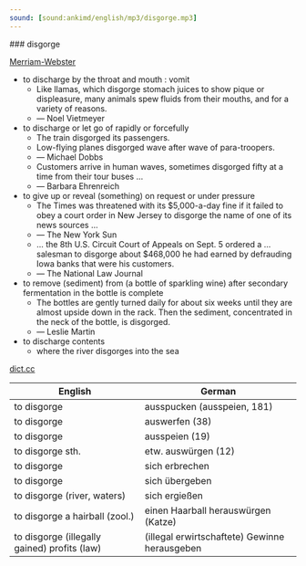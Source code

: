 ```yaml
---
sound: [sound:ankimd/english/mp3/disgorge.mp3]
---
```


\### disgorge

[Merriam-Webster](https://www.merriam-webster.com/dictionary/disgorge)

- to discharge by the throat and mouth : vomit
    - Like llamas, which disgorge stomach juices to show pique or displeasure, many animals spew fluids from their mouths, and for a variety of reasons.
    - — Noel Vietmeyer
- to discharge or let go of rapidly or forcefully
    - The train disgorged its passengers.
    - Low-flying planes disgorged wave after wave of para-troopers.
    - — Michael Dobbs
    - Customers arrive in human waves, sometimes disgorged fifty at a time from their tour buses …
    - — Barbara Ehrenreich
- to give up or reveal (something) on request or under pressure
    - The Times was threatened with its $5,000-a-day fine if it failed to obey a court order in New Jersey to disgorge the name of one of its news sources …
    - — The New York Sun
    - … the 8th U.S. Circuit Court of Appeals on Sept. 5 ordered a … salesman to disgorge about $468,000 he had earned by defrauding Iowa banks that were his customers.
    - — The National Law Journal
- to remove (sediment) from (a bottle of sparkling wine) after secondary fermentation in the bottle is complete
    - The bottles are gently turned daily for about six weeks until they are almost upside down in the rack. Then the sediment, concentrated in the neck of the bottle, is disgorged.
    - — Leslie Martin
- to discharge contents
    - where the river disgorges into the sea

[dict.cc](https://www.dict.cc/disgorge)

| English        | German       |
| -------------- | ------------ |
| to disgorge | ausspucken (ausspeien, 181) |
| to disgorge | auswerfen (38) |
| to disgorge | ausspeien (19) |
| to disgorge sth. | etw. auswürgen (12) |
| to disgorge | sich erbrechen |
| to disgorge | sich übergeben |
| to disgorge (river, waters) | sich ergießen |
| to disgorge a hairball (zool.) | einen Haarball herauswürgen (Katze) |
| to disgorge (illegally gained) profits (law) | (illegal erwirtschaftete) Gewinne herausgeben |
